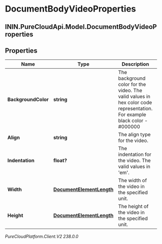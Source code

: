 # DocumentBodyVideoProperties

## ININ.PureCloudApi.Model.DocumentBodyVideoProperties

## Properties

|Name | Type | Description | Notes|
|------------ | ------------- | ------------- | -------------|
| **BackgroundColor** | **string** | The background color for the video. The valid values in hex color code representation. For example black color - #000000 | [optional] |
| **Align** | **string** | The align type for the video. | [optional] |
| **Indentation** | **float?** | The indentation for the video. The valid values in &#39;em&#39;. | [optional] |
| **Width** | [**DocumentElementLength**](DocumentElementLength) | The width of the video in the specified unit. | [optional] |
| **Height** | [**DocumentElementLength**](DocumentElementLength) | The height of the video in the specified unit. | [optional] |



_PureCloudPlatform.Client.V2 238.0.0_
